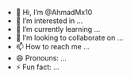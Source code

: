 - 👋 Hi, I’m @AhmadMx10
- 👀 I’m interested in ...
- 🌱 I’m currently learning ...
- 💞️ I’m looking to collaborate on ...
- 📫 How to reach me ...
- 😄 Pronouns: ...
- ⚡ Fun fact: ...

<!---
AhmadMx10/AhmadMx10 <!DOCTYPE html>
<html lang="ar">
<head>
    <meta charset="UTF-8">
    <meta name="viewport" content="width=device-width, initial-scale=1.0">
    <title>المزج مع أصدقائي</title>
    <link rel="stylesheet" href="styles.css">
</head>
<body>
    <header>
        <h1>مرحبًا بكم في موقع المزج مع أصدقائي</h1>
    </header>
    <main>
        <div id="chat-container">
            <div id="chat-box"></div>
            <input type="text" id="message-input" placeholder="اكتب رسالتك هنا...">
            <button onclick="sendMessage()">إرسال</button>
        </div>
    </main>
    <script src="script.js"></script>
</body>
</html>is a ✨ special ✨ repository because its `README.md` (this file) appears on your GitHub profile.
You can click the Preview link to take a look at your changes.
--->
